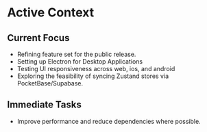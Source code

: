 # Active Context

## Current Focus
- Refining feature set for the public release.
- Setting up Electron for Desktop Applications
- Testing UI responsiveness across web, ios, and android
- Exploring the feasibility of syncing Zustand stores via PocketBase/Supabase.

## Immediate Tasks
- Improve performance and reduce dependencies where possible.
